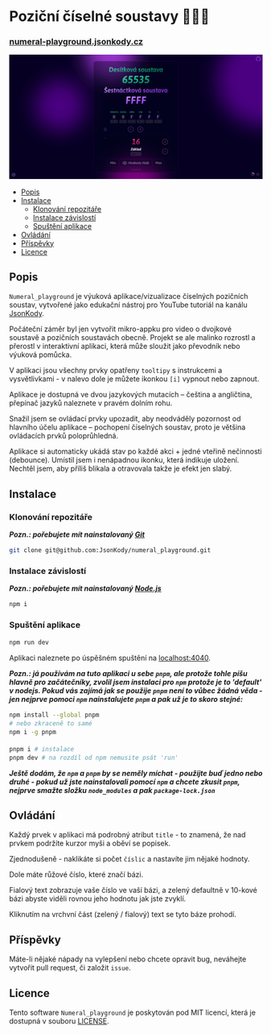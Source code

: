 # Poziční číselné soustavy 🤌🧐🍷

### [numeral-playground.jsonkody.cz](http://numeral-playground.jsonkody.cz)

![screenshot](./src/assets/images/screenshot.png)

- [Popis](#popis)
- [Instalace](#instalace)
  - [Klonování repozitáře](#klonování-repozitáře)
  - [Instalace závislostí](#instalace-závislostí)
  - [Spuštění aplikace](#spuštění-aplikace)
- [Ovládání](#ovládání)
- [Příspěvky](#příspěvky)
- [Licence](#licence)

## Popis

`Numeral_playground` je výuková aplikace/vizualizace číselných pozičních soustav, vytvořené jako edukační nástroj pro YouTube tutoriál na kanálu [JsonKody](https://www.youtube.com/jsonkody).

Počáteční záměr byl jen vytvořit mikro-appku pro video o dvojkové soustavě a pozičních soustavách obecně. Projekt se ale malinko rozrostl a přerostl v interaktivní aplikaci, která může sloužit jako převodník nebo výuková pomůcka.

V aplikaci jsou všechny prvky opatřeny `tooltipy` s instrukcemi a vysvětlivkami - v nalevo dole je můžete ikonkou `[i]` vypnout nebo zapnout.

Aplikace je dostupná ve dvou jazykových mutacích – čeština a angličtina, přepínač jazyků naleznete v pravém dolním rohu.

Snažil jsem se ovládací prvky upozadit, aby neodváděly pozornost od hlavního účelu aplikace – pochopení číselných soustav, proto je většina ovládacích prvků poloprůhledná.

Aplikace si automaticky ukádá stav po každé akci + jedné vteřině nečinnosti (debounce). Umístil jsem i nenápadnou ikonku, která indikuje uložení. Nechtěl jsem, aby příliš blikala a otravovala takže je efekt jen slabý.

## Instalace

### Klonování repozitáře

**_Pozn.: pořebujete mít nainstalovaný [Git](https://git-scm.com/downloads)_**

```bash
git clone git@github.com:JsonKody/numeral_playground.git
```

### Instalace závislostí

**_Pozn.: pořebujete mít nainstalovaný [Node.js](https://nodejs.org/en)_**

```bash
npm i
```

### Spuštění aplikace

```bash
npm run dev
```

Aplikaci naleznete po úspěšném spuštění na [localhost:4040](http://localhost:4040).

**_Pozn.: já používám na tuto aplikaci u sebe `pnpm`, ale protože tohle píšu hlavně pro začátečníky, zvolil jsem instalaci pro `npm` protože je to 'default' v nodejs. Pokud vás zajímá jak se použije `pnpm` není to vůbec žádná věda - jen nejprve pomoci `npm` nainstalujete `pnpm` a pak už je to skoro stejné:_**

```bash
npm install --global pnpm
# nebo zkraceně to samé
npm i -g pnpm

pnpm i # instalace
pnpm dev # na rozdíl od npm nemusite psát 'run'
```

**_Ještě dodám, že `npm` a `pnpm` by se neměly míchat - použijte buď jedno nebo druhé - pokud už jste nainstalovali pomocí `npm` a chcete zkusit `pnpm`, nejprve smažte složku `node_modules` a pak `package-lock.json`_**

## Ovládání

Každý prvek v aplikaci má podrobný atribut `title` - to znamená, že nad prvkem podržíte kurzor myši a oběví se popisek.

Zjednodušeně - naklikáte si počet `číslic` a nastavíte jim nějaké hodnoty.

Dole máte růžové číslo, které značí bázi.

Fialový text zobrazuje vaše číslo ve vaší bázi, a zelený defaultně v 10-kové bázi abyste viděli rovnou jeho hodnotu jak jste zvyklí.

Kliknutím na vrchvní část (zelený / fialový) text se tyto báze prohodí.

## Příspěvky

Máte-li nějaké nápady na vylepšení nebo chcete opravit bug, neváhejte vytvořit pull request, či založit `issue`.

## Licence

Tento software `Numeral_playground` je poskytován pod MIT licencí, která je dostupná v souboru [LICENSE](LICENSE).

